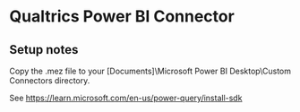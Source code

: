 # Qualtrics Power BI Connector

## Setup notes
Copy the .mez file to your [Documents]\Microsoft Power BI Desktop\Custom Connectors directory. 

See https://learn.microsoft.com/en-us/power-query/install-sdk